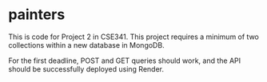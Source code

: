 # painters

This is code for Project 2 in CSE341. This project requires a 
minimum of two collections within a new database in MongoDB. 

For the first deadline, POST and GET queries should work, and the API should be successfully deployed using Render.